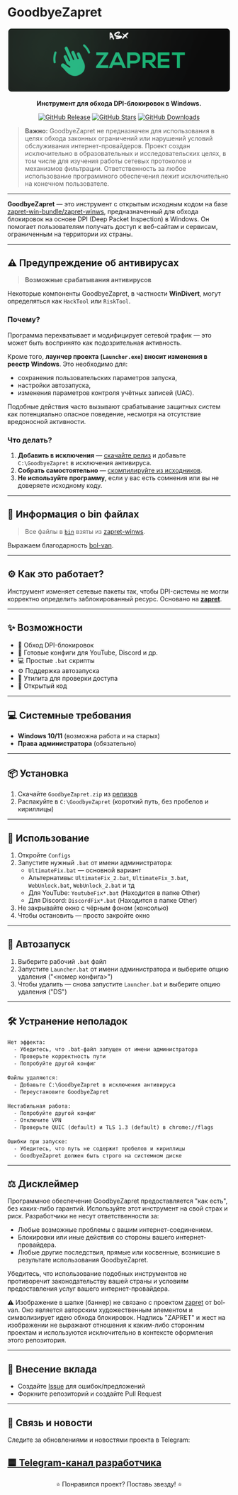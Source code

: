 # GoodbyeZapret

<div align="center">
  <a href="https://github.com/ALFiX01/GoodbyeZapret">
    <img src="https://github.com/ALFiX01/GoodbyeZapret/blob/main/Files/Image/Design2.png?raw=true" alt="GoodbyeZapret Logo Banner" >
  </a>
  <br />
  <p><strong>Инструмент для обхода DPI-блокировок в Windows.</strong></p>

  <p>
    <a href="https://github.com/ALFiX01/GoodbyeZapret/releases/latest"><img src="https://img.shields.io/github/v/release/ALFiX01/GoodbyeZapret?style=plastic" alt="GitHub Release"></a>
    <a href="https://github.com/ALFiX01/GoodbyeZapret/stargazers"><img src="https://img.shields.io/github/stars/ALFiX01/GoodbyeZapret?style=plastic" alt="GitHub Stars"></a>
    <a href="https://github.com/ALFiX01/GoodbyeZapret/releases"><img src="https://img.shields.io/github/downloads/ALFiX01/GoodbyeZapret/total?style=plastic" alt="GitHub Downloads"></a>
  </p>
  
</div>

> **Важно:** GoodbyeZapret не предназначен для использования в целях обхода законных ограничений или нарушений условий обслуживания интернет-провайдеров. Проект создан исключительно в образовательных и исследовательских целях, в том числе для изучения работы сетевых протоколов и механизмов фильтрации. Ответственность за любое использование программного обеспечения лежит исключительно на конечном пользователе.

---

**GoodbyeZapret** — это инструмент с открытым исходным кодом на базе [zapret-win-bundle/zapret-winws](https://github.com/bol-van/zapret-win-bundle/tree/master/zapret-winws), предназначенный для обхода блокировок на основе DPI (Deep Packet Inspection) в Windows. Он помогает пользователям получать доступ к веб-сайтам и сервисам, ограниченным на территории их страны.

---

## ⚠️ Предупреждение об антивирусах

> **Возможные срабатывания антивирусов**

Некоторые компоненты GoodbyeZapret, в частности **WinDivert**, могут определяться как `HackTool` или `RiskTool`.

### Почему?

Программа перехватывает и модифицирует сетевой трафик — это может быть воспринято как подозрительная активность.

Кроме того, **лаунчер проекта (`Launcher.exe`) вносит изменения в реестр Windows**. Это необходимо для:

- сохранения пользовательских параметров запуска,
- настройки автозапуска,
- изменения параметров контроля учётных записей (UAC).

Подобные действия часто вызывают срабатывание защитных систем как потенциально опасное поведение, несмотря на отсутствие вредоносной активности.

### Что делать?

1. **Добавить в исключения** — [скачайте релиз](https://github.com/ALFiX01/GoodbyeZapret/releases/latest) и добавьте `C:\GoodbyeZapret` в исключения антивируса.
2. **Собрать самостоятельно** — [скомпилируйте из исходников](https://github.com/ALFiX01/GoodbyeZapret).
3. **Не используйте программу**, если у вас есть сомнения или вы не доверяете исходному коду.

---

## 📁 Информация о bin файлах

> Все файлы в [`bin`](./Project/bin) взяты из [zapret-winws](https://github.com/bol-van/zapret-win-bundle/tree/master/zapret-winws).

Выражаем благодарность [bol-van](https://github.com/bol-van).

---

## ⚙️ Как это работает?

Инструмент изменяет сетевые пакеты так, чтобы DPI-системы не могли корректно определить заблокированный ресурс. Основано на [**zapret**](https://github.com/bol-van/zapret).

---

## ✨ Возможности

- 🚀 Обход DPI-блокировок
- 🔧 Готовые конфиги для YouTube, Discord и др.
- 💻 Простые `.bat` скрипты
- ⚙️ Поддержка автозапуска
- 📐 Утилита для проверки доступа
- 📂 Открытый код

---

## 💻 Системные требования

- **Windows 10/11** (возможна работа и на старых)
- **Права администратора** (обязательно)

---

## 📦 Установка

1. Скачайте `GoodbyeZapret.zip` из [релизов](https://github.com/ALFiX01/GoodbyeZapret/releases/latest)
2. Распакуйте в `C:\GoodbyeZapret` (короткий путь, без пробелов и кириллицы)

---

## 🚀 Использование

1. Откройте `Configs`
2. Запустите нужный `.bat` от имени администратора:
   - `UltimateFix.bat` — основной вариант
   - Альтернативы: `UltimateFix_2.bat`, `UltimateFix_3.bat`, `WebUnlock.bat`, `WebUnlock_2.bat` и тд
   - Для YouTube: `YoutubeFix*.bat` (Находится в папке Other)
   - Для Discord: `DiscordFix*.bat` (Находится в папке Other)
3. Не закрывайте окно с чёрным фоном (консолью)
4. Чтобы остановить — просто закройте окно

---

## 🔁 Автозапуск

1. Выберите рабочий `.bat` файл
2. Запустите `Launcher.bat` от имени администратора и выберите опцию удаления ("<номер конфига>")
4. Чтобы удалить — снова запустите `Launcher.bat` и выберите опцию удаления ("DS")

---

## 🛠️ Устранение неполадок

```text
Нет эффекта:
  - Убедитесь, что .bat-файл запущен от имени администратора
  - Проверьте корректность пути
  - Попробуйте другой конфиг

Файлы удаляются:
  - Добавьте C:\GoodbyeZapret в исключения антивируса
  - Переустановите GoodbyeZapret

Нестабильная работа:
  - Попробуйте другой конфиг
  - Отключите VPN
  - Проверьте QUIC (default) и TLS 1.3 (default) в chrome://flags

Ошибки при запуске:
  - Убедитесь, что путь не содержит пробелов и кириллицы
  - GoodbyeZapret должен быть строго на системном диске
```


---

## ⚖️ Дисклеймер

Программное обеспечение GoodbyeZapret предоставляется "как есть", без каких-либо гарантий. Используйте этот инструмент на свой страх и риск. Разработчики не несут ответственности за:

* Любые возможные проблемы с вашим интернет-соединением.
* Блокировки или иные действия со стороны вашего интернет-провайдера.
* Любые другие последствия, прямые или косвенные, возникшие в результате использования GoodbyeZapret.

Убедитесь, что использование подобных инструментов не противоречит законодательству вашей страны и условиям предоставления услуг вашего интернет-провайдера.

⚠️ Изображение в шапке (баннер) не связано с проектом <a href="https://github.com/bol-van/zapret">zapret</a> от bol-van. Оно является авторским художественным элементом и символизирует идею обхода блокировок. Надпись "ZAPRET" и жест на изображении не выражают отношения к каким-либо сторонним проектам и используются исключительно в контексте оформления этого репозитория.

---

## 🤝 Внесение вклада

- Создайте [Issue](https://github.com/ALFiX01/GoodbyeZapret/issues) для ошибок/предложений
- Форкните репозиторий и создайте Pull Request
---

## 📣 Связь и новости

Следите за обновлениями и новостями проекта в Telegram:

[🟦 Telegram-канал разработчика](https://t.me/+4yHMA3RtghY1YzIy)
---

<div align="center">
  ⭐ Понравился проект? Поставь звезду! ⭐
</div>
